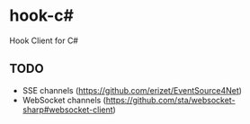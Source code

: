 hook-c#
===

Hook Client for C#

TODO
---

- SSE channels (https://github.com/erizet/EventSource4Net)
- WebSocket channels (https://github.com/sta/websocket-sharp#websocket-client)
